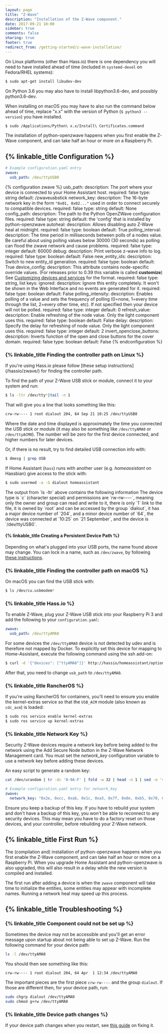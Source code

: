 ```yaml
---
layout: page
title: "Z-Wave"
description: "Installation of the Z-Wave component."
date: 2017-09-21 10:00
sidebar: true
comments: false
sharing: true
footer: true
redirect_from: /getting-started/z-wave-installation/
---
```


On Linux platforms (other than Hass.io) there is one dependency you will need to have installed ahead of time (included in `systemd-devel` on Fedora/RHEL systems):

```bash
$ sudo apt-get install libudev-dev
```

On Python 3.6 you may also have to install libpython3.6-dev, and possibly python3.6-dev.

When installing on macOS you may have to also run the command below ahead of time, replace "x.x" with the version of Python (`$ python3 --version`) you have installed. 

```bash
$ sudo /Applications/Python\ x.x/Install\ Certificates.command
```

<p class='note'>
The installation of python-openzwave happens when you first enable the Z-Wave component, and can take half an hour or more on a Raspberry Pi.
</p>

## {% linkable_title Configuration %}

```yaml
# Example configuration.yaml entry
zwave:
  usb_path: /dev/ttyUSB0
```

{% configuration zwave %}
usb_path: 
  description: The port where your device is connected to your Home Assistant host.
  required: false
  type: string
  default: /zwaveusbstick
network_key:
  description: The 16-byte network key in the form `"0x01, 0x02..."` used in order to connect securely to compatible devices.
  required: false
  type: string
  default: None
config_path: 
  description: The path to the Python OpenZWave configuration files.
  required: false
  type: string
  default: the 'config' that is installed by python-openzwave
autoheal:
  description: Allows disabling auto Z-Wave heal at midnight.
  required: false
  type: boolean
  default: True
polling_interval:
  description: The time period in milliseconds between polls of a nodes value. Be careful about using polling values below 30000 (30 seconds) as polling can flood the zwave network and cause problems.
  required: false
  type: integer
  default: 60000
debug:
  description: Print verbose z-wave info to log.
  required: false
  type: boolean
  default: False
new_entity_ids:
  description: Switch to new entity_id generation.
  required: false
  type: boolean
  default: True
device_config: 
  description: This attribute contains node-specific override values. (For releases prior to 0.39 this variable is called **customize**) See [Customizing devices and services](/docs/configuration/customizing-devices/) for the format.
  required: false
  type: string, list
  keys: 
    ignored:
      description: Ignore this entity completely. It won't be shown in the Web Interface and no events are generated for it.
      required: false
      type: boolean
      default: False
    polling_intensity:
      description: Enables polling of a value and sets the frequency of polling (0=none, 1=every time through the list, 2=every other time, etc). If not specified then your device will not be polled.
      required: false
      type: integer
      default: 0
    refresh_value:
      description: Enable refreshing of the node value. Only the light component uses this.
      required: false
      type: boolean
      default: False
    delay:
      description: Specify the delay for refreshing of node value. Only the light component uses this.
      required: false
      type: integer
      default: 2
    invert_openclose_buttons:
      description: Inverts function of the open and close buttons for the cover domain.
      required: false
      type: boolean
      default: False
{% endconfiguration %}

### {% linkable_title Finding the controller path on Linux %}

<p class='note'>
If you're using Hass.io please follow [these setup instructions](/hassio/zwave/) for finding the controller path.
</p>

To find the path of your Z-Wave USB stick or module, connect it to your system and run:

```bash
$ ls -ltr /dev/tty*|tail -n 1
```

That will give you a line that looks something like this:

```bash
crw-rw---- 1 root dialout 204, 64 Sep 21 10:25 /dev/ttyUSB0
```

Where the date and time displayed is approximately the time you connected the USB stick or module (it may also be something like  `/dev/ttyAMA0` or `/dev/ttyACM0`). The number will be zero for the first device connected, and higher numbers for later devices.

Or, if there is no result, try to find detailed USB connection info with:

```bash
$ dmesg | grep USB
```

If Home Assistant (`hass`) runs with another user (e.g. *homeassistant* on Hassbian) give access to the stick with:

```bash
$ sudo usermod -a -G dialout homeassistant
```

<p class='Note'>
The output from `ls -ltr` above contains the following information
The device type is `c` (character special) and permissions are `rw-rw----`, meaning only the owner and group can read and write to it, there is only `1` link to the file, it is owned by `root` and can be accessed by the group `dialout`, it has a major device number of `204`, and a minor device number of `64`, the device was connected at `10:25` on `21 September`, and the device is `/dev/ttyUSB0`.
</p>

#### {% linkable_title Creating a Persistent Device Path %}

Depending on what's plugged into your USB ports, the name found above may change. You can lock in a name, such as `/dev/zwave`, by following [these instructions](http://hintshop.ludvig.co.nz/show/persistent-names-usb-serial-devices/).

### {% linkable_title Finding the controller path on macOS %}

On macOS you can find the USB stick with:

```bash
$ ls /dev/cu.usbmodem*
```

### {% linkable_title Hass.io %}

To enable Z-Wave, plug your Z-Wave USB stick into your Raspberry Pi 3 and add the following to your `configuration.yaml`:

```yaml
zwave:
  usb_path: /dev/ttyAMA0
```

For some devices the `/dev/ttyAMA0` device is not detected by udev and is therefore not mapped by Docker. To explicitly set this device for mapping to Home-Assistant, execute the following command using the ssh add-on:

```bash
$ curl -d '{"devices": ["ttyAMA0"]}' http://hassio/homeassistant/options
```

After that, you need to change `usb_path` to `/dev/ttyAMA0`.

### {% linkable_title RancherOS %}

If you're using RancherOS for containers, you'll need to ensure you enable the kernel-extras service so that the `USB_ACM` module (also known as `cdc_acm`) is loaded:

```bash
$ sudo ros service enable kernel-extras
$ sudo ros service up kernel-extras
```

### {% linkable_title Network Key %}

Security Z-Wave devices require a network key before being added to the network using the Add Secure Node button in the Z-Wave Network Management card. You must set the *network_key* configuration variable to use a network key before adding these devices.

An easy script to generate a random key:
```bash
cat /dev/urandom | tr -dc '0-9A-F' | fold -w 32 | head -n 1 | sed -e 's/\(..\)/0x\1, /g' -e 's/, $//'
```

```yaml
# Example configuration.yaml entry for network_key
zwave:
  network_key: "0x2e, 0xcc, 0xab, 0x1c, 0xa3, 0x7f, 0x0e, 0xb5, 0x70, 0x71, 0x2d, 0x98, 0x25, 0x43, 0xee, 0x0c"
```

Ensure you keep a backup of this key. If you have to rebuild your system and don't have a backup of this key, you won't be able to reconnect to any security devices. This may mean you have to do a factory reset on those devices, and your controller, before rebuilding your Z-Wave network.

## {% linkable_title First Run %}

The (compilation and) installation of python-openzwave happens when you first enable the Z-Wave component, and can take half an hour or more on a Raspberry Pi. When you upgrade Home Assistant and python-openzwave is also upgraded, this will also result in a delay while the new version is compiled and installed.

The first run after adding a device is when the `zwave` component will take time to initialize the entities, some entities may appear with incomplete names. Running a network heal may speed up this process.

## {% linkable_title Troubleshooting %}

### {% linkable_title Component could not be set up %}

Sometimes the device may not be accessible and you'll get an error message upon startup about not being able to set up Z-Wave. Run the following command for your device path:

```bash
ls -l /dev/ttyAMA0
```

You should then see something like this:

```
crw-rw---- 1 root dialout 204, 64 Apr  1 12:34 /dev/ttyAMA0
```

The important pieces are the first piece `crw-rw----` and the group `dialout`. If those are different then, for your device path, run:

```bash
sudo chgrp dialout /dev/ttyAMA0
sudo chmod g+rw /dev/ttyAMA0
```

### {% linkable_title Device path changes %}

If your device path changes when you restart, see [this guide](http://hintshop.ludvig.co.nz/show/persistent-names-usb-serial-devices/) on fixing it.

